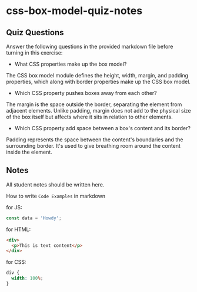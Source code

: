 # css-box-model-quiz-notes

## Quiz Questions

Answer the following questions in the provided markdown file before turning in this exercise:

- What CSS properties make up the box model?

The CSS box model module defines the height, width, margin, and padding properties, which along with border properties make up the CSS box model.

- Which CSS property pushes boxes away from each other?

The margin is the space outside the border, separating the element from adjacent elements. Unlike padding, margin does not add to the physical size of the box itself but affects where it sits in relation to other elements.

- Which CSS property add space between a box's content and its border?

Padding represents the space between the content's boundaries and the surrounding border. It's used to give breathing room around the content inside the element.

## Notes

All student notes should be written here.

How to write `Code Examples` in markdown

for JS:

```javascript
const data = 'Howdy';
```

for HTML:

```html
<div>
  <p>This is text content</p>
</div>
```

for CSS:

```css
div {
  width: 100%;
}
```
